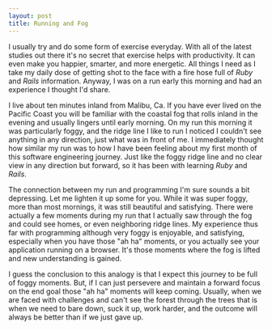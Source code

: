 ```yaml
---
layout: post
title: Running and Fog
---
```

I usually try and do some form of exercise everyday. With all of the latest studies out there it's no secret that exercise helps with productivity. It can even make you happier, smarter, and more energetic. All things I need as I take my daily dose of getting shot to the face with a fire hose full of *Ruby* and *Rails* information. Anyway, I was on a run early this morning and had an experience I thought I'd share.  

I live about ten minutes inland from Malibu, Ca. If you have ever lived on the Pacific Coast you will be familiar with the coastal fog that rolls inland in the evening and usually lingers until early morning. On my run this morning it was particularly foggy, and the ridge line I like to run I noticed I couldn't see anything in any direction, just what was in front of me. I immediately thought how similar my run was to how I have been feeling about my first month of this software engineering journey. Just like the foggy ridge line and no clear view in any direction but forward, so it has been with learning *Ruby* and *Rails*.

The connection between my run and programming I'm sure sounds a bit depressing. Let me lighten it up some for you. While it was super foggy, more than most mornings, it was still beautiful and satisfying. There were actually a few moments during my run that I actually saw through the fog and could see homes, or even neighboring ridge lines. My experience thus far with programming although very foggy is enjoyable, and satisfying, especially when you have those "ah ha" moments, or you actually see your application running on a browser. It's those moments where the fog is lifted and new understanding is gained.

I guess the conclusion to this analogy is that I expect this journey to be full of foggy moments. But, if I can just persevere and maintain a forward focus on the end goal those "ah ha" moments will keep coming. Usually, when we are faced with challenges and can't see the forest through the trees that is when we need to bare down, suck it up, work harder, and the outcome will always be better than if we just gave up.
